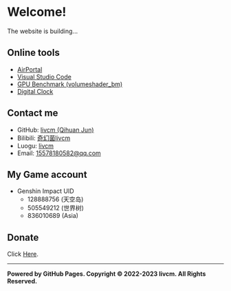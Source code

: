 # Welcome!
The website is building...
## Online tools
- [AirPortal](https://airportal.cn "AirPortal")
- [Visual Studio Code](https://vscode.dev "Visual Studio Code")
- [GPU Benchmark (volumeshader_bm)](https://cznull.github.io/vsbm "GPU Benchmark (volumeshader_bm)")
- [Digital Clock](./clock.html "Digital Clock")

## Contact me
- GitHub: [livcm (Qihuan Jun)](https://github.com/livcm/ "GitHub")
- Bilibili: [奇幻菌livcm](https://space.bilibili.com/423883286/ "Bilibili")
- Luogu: [livcm](https://www.luogu.com.cn/user/479197 "Luogu")
- Email: <15578180582@qq.com>

## My Game account
- Genshin Impact UID
   - 128888756 (天空岛)
   - 505549212 (世界树)
   - 836010689 (Asia)

## Donate
Click [Here](./articles/donate.html "Donate").

------

**Powered by GitHub Pages. Copyright ©️ 2022-2023 livcm. All Rights Reserved.**